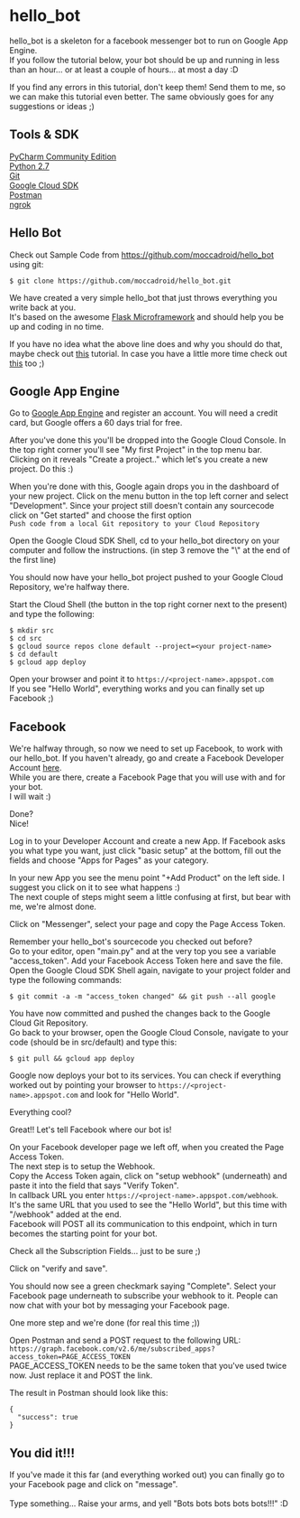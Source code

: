 # hello_bot

hello_bot is a skeleton for a facebook messenger bot to run on Google App Engine.<br>
If you follow the tutorial below, your bot should be up and running in less than an hour... or at least a couple of hours... at most a day :D

If you find any errors in this tutorial, don't keep them! Send them to me, so we can make this tutorial even better. 
The same obviously goes for any suggestions or ideas ;)

## Tools & SDK
[PyCharm Community Edition](https://www.jetbrains.com/pycharm/download/) <br>
[Python 2.7](https://www.python.org/downloads/ ) <br>
[Git](https://git-scm.com/downloads) <br>
[Google Cloud SDK](https://cloud.google.com/sdk/) <br>
[Postman](https://www.getpostman.com/) <br>
[ngrok](https://ngrok.com/)<br>

## Hello Bot

Check out Sample Code from https://github.com/moccadroid/hello_bot using git: <br>
```
$ git clone https://github.com/moccadroid/hello_bot.git
```

We have created a very simple hello_bot that just throws everything you write back at you.
<br> It's based on the awesome [Flask Microframework](http://flask.pocoo.org/) and should help you be up and coding in no time.

If you have no idea what the above line does and why you should do that, maybe check out [this](http://rogerdudler.github.io/git-guide/) tutorial.
In case you have a little more time check out [this](https://try.github.io/levels/1/challenges/1) too ;)
 

## Google App Engine

Go to [Google App Engine](https://cloud.google.com/appengine/) and register an account. You will need a credit card, but Google offers a 60 days trial for free.

After you've done this you'll be dropped into the Google Cloud Console. In the top right corner you'll see "My first Project" in the top menu bar. <br>
Clicking on it reveals "Create a project.." which let's you create a new project. Do this :)

When you're done with this, Google again drops you in the dashboard of your new project.
Click on the menu button in the top left corner and select "Development".
Since your project still doesn't contain any sourcecode click on "Get started" and choose the first option <br>```Push code from a local Git repository to your Cloud Repository```

Open the Google Cloud SDK Shell, cd to your hello_bot directory on your computer and follow the instructions.
(in step 3 remove the "\\" at the end of the first line)

You should now have your hello_bot project pushed to your Google Cloud Repository, we're halfway there.

Start the Cloud Shell (the button in the top right corner next to the present) and type the following:

```
$ mkdir src
$ cd src
$ gcloud source repos clone default --project=<your project-name>
$ cd default
$ gcloud app deploy
```

Open your browser and point it to `https://<project-name>.appspot.com`<br>
If you see "Hello World", everything works and you can finally set up Facebook ;)


## Facebook

We're halfway through, so now we need to set up Facebook, to work with our hello_bot.
If you haven't already, go and create a Facebook Developer Account [here](https://developers.facebook.com).
<br>While you are there, create a Facebook Page that you will use with and for your bot.
<br>I will wait :)

Done?<br>
Nice!

Log in to your Developer Account and create a new App. If Facebook asks you what type you want, just click "basic setup" at the bottom, fill out the fields and choose "Apps for Pages" as your category.

In your new App you see the menu point "+Add Product" on the left side. I suggest you click on it to see what happens :)
<br>
The next couple of steps might seem a little confusing at first, but bear with me, we're almost done.

Click on "Messenger", select your page and copy the Page Access Token.

Remember your hello_bot's sourcecode you checked out before?
<br> Go to your editor, open "main.py" and at the very top you see a variable "access_token". Add your Facebook Access Token here and save the file.
<br> Open the Google Cloud SDK Shell again, navigate to your project folder and type the following commands:
```
$ git commit -a -m "access_token changed" && git push --all google
```
You have now committed and pushed the changes back to the Google Cloud Git Repository.<br>
Go back to your browser, open the Google Cloud Console, navigate to your code (should be in src/default) and type this:
```
$ git pull && gcloud app deploy
```
Google now deploys your bot to its services. You can check if everything worked out by pointing your browser to `https://<project-name>.appspot.com` and look for "Hello World".

Everything cool?

Great!! Let's tell Facebook where our bot is!

On your Facebook developer page we left off, when you created the Page Access Token. <br>
The next step is to setup the Webhook.<br>
Copy the Access Token again, click on "setup webhook" (underneath) and paste it into the field that says "Verify Token".<br>
In callback URL you enter `https://<project-name>.appspot.com/webhook`.<br>
It's the same URL that you used to see the "Hello World", but this time with "/webhook" added at the end. <br>
Facebook will POST all its communication to this endpoint, which in turn becomes the starting point for your bot.

Check all the Subscription Fields... just to be sure ;)

Click on "verify and save".

You should now see a green checkmark saying "Complete". Select your Facebook page underneath to subscribe your webhook to it. People can now chat with your bot by messaging your Facebook page.


One more step and we're done (for real this time ;))

Open Postman and send a POST request to the following URL:<br>
`https://graph.facebook.com/v2.6/me/subscribed_apps?access_token=PAGE_ACCESS_TOKEN`<br>
PAGE_ACCESS_TOKEN needs to be the same token that you've used twice now. Just replace it and POST the link.

The result in Postman should look like this:
```
{
  "success": true
}
```

## You did it!!!

If you've made it this far (and everything worked out) you can finally go to your Facebook page and click on "message".
<br>
<br>
Type something... Raise your arms, and yell "Bots bots bots bots bots!!!" :D